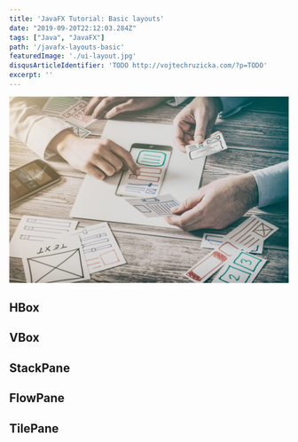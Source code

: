 ```yaml
---
title: 'JavaFX Tutorial: Basic layouts'
date: "2019-09-20T22:12:03.284Z"
tags: ["Java", "JavaFX"]
path: '/javafx-layouts-basic'
featuredImage: './ui-layout.jpg'
disqusArticleIdentifier: 'TODO http://vojtechruzicka.com/?p=TODO'
excerpt: ''
---
```


![JavaFX Layouts](ui-layout.jpg)

## HBox

## VBox

## StackPane

## FlowPane

## TilePane